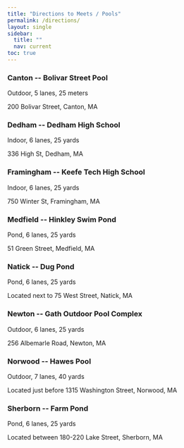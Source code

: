 ```yaml
---
title: "Directions to Meets / Pools"
permalink: /directions/
layout: single
sidebar:
  title: ""
  nav: current
toc: true
---
```


### Canton -- Bolivar Street Pool

Outdoor, 5 lanes, 25 meters

200 Bolivar Street, Canton, MA
	
### Dedham -- Dedham High School

Indoor, 6 lanes, 25 yards

336 High St, Dedham, MA
	
### Framingham -- Keefe Tech High School

Indoor, 6 lanes, 25 yards

750 Winter St, Framingham, MA
	
### Medfield -- Hinkley Swim Pond

Pond, 6 lanes, 25 yards

51 Green Street, Medfield, MA
	
### Natick -- Dug Pond

Pond, 6 lanes, 25 yards

Located next to 75 West Street, Natick, MA
	
### Newton -- Gath Outdoor Pool Complex

Outdoor, 6 lanes, 25 yards

256 Albemarle Road, Newton, MA
	
### Norwood -- Hawes Pool

Outdoor, 7 lanes, 40 yards

Located just before 1315 Washington Street, Norwood, MA
	
### Sherborn -- Farm Pond

Pond, 6 lanes, 25 yards

Located between 180-220 Lake Street, Sherborn, MA
